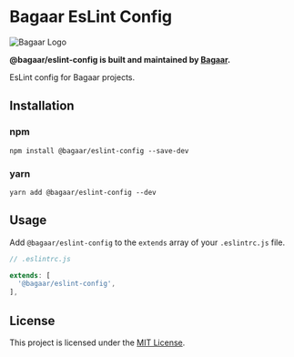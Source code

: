 # Bagaar EsLint Config

![Bagaar Logo](https://bagaar.be/hubfs/logo-bagaar-black.svg)

**@bagaar/eslint-config is built and maintained by [Bagaar](http://bagaar.be).**

EsLint config for Bagaar projects.

## Installation

### npm

```shell
npm install @bagaar/eslint-config --save-dev
```

### yarn

```shell
yarn add @bagaar/eslint-config --dev
```

## Usage

Add `@bagaar/eslint-config` to the `extends` array of your `.eslintrc.js` file.

```javascript
// .eslintrc.js

extends: [
  '@bagaar/eslint-config',
],
```

## License

This project is licensed under the [MIT License](./LICENSE.md).

